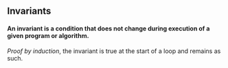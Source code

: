 ## Invariants
#### An invariant is a condition that does not change during execution of a given program or algorithm.

*Proof by induction*, the invariant is true at the start of a loop and remains as such.
